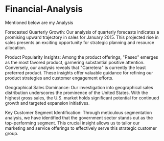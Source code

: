 # Financial-Analysis


Mentioned below are my Analysis

Forecasted Quarterly Growth: Our analysis of quarterly forecasts indicates a promising upward trajectory in sales for January 2015. This projected rise in sales presents an exciting opportunity for strategic planning and resource allocation.

Product Popularity Insights: Among the product offerings, "Paseo" emerges as the most favored product, garnering substantial positive attention. Conversely, our analysis reveals that "Carretera" is currently the least preferred product. These insights offer valuable guidance for refining our product strategies and customer engagement efforts.

Geographical Sales Dominance: Our investigation into geographical sales distribution underscores the prominence of the United States. With the highest gross sales, the U.S. market holds significant potential for continued growth and targeted expansion initiatives.

Key Customer Segment Identification: Through meticulous segmentation analysis, we have identified that the government sector stands out as the top-performing segment. This crucial insight allows us to tailor our marketing and service offerings to effectively serve this strategic customer group.
